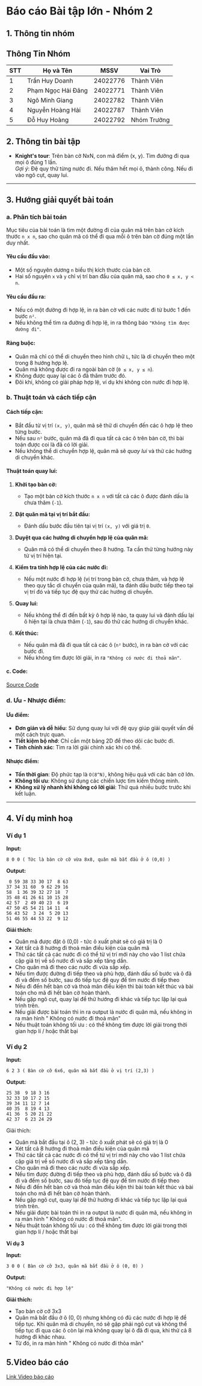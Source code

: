 # Báo cáo Bài tập lớn - Nhóm 2

## 1. Thông tin nhóm

## Thông Tin Nhóm

| STT | Họ và Tên      | MSSV     | Vai Trò         |
|-----|---------------|----------|----------------|
| 1   | Trần Huy Doanh| 24022776 | Thành Viên    | 
| 2   | Phạm Ngọc Hải Đăng | 24022771 | Thành Viên | 
| 3   | Ngô Minh Giang| 24022782 | Thành Viên     | 
| 4   | Nguyễn Hoàng Hải| 24022787 | Thành Viên  | 
| 5   | Đỗ Huy Hoàng  | 24022792 | Nhóm Trưởng      | 

## 2. Thông tin bài tập

- **Knight's tour**: Trên bàn cờ NxN, con mã điểm (x, y). Tìm đường đi qua mọi ô đúng 1 lần.  
  *Gợi ý*: Đệ quy thử từng nước đi. Nếu thăm hết mọi ô, thành công. Nếu đi vào ngõ cụt, quay lui.

---

## 3. Hướng giải quyết bài toán

### a. Phân tích bài toán

Mục tiêu của bài toán là tìm một đường đi của quân mã trên bàn cờ kích thước `n x n`, sao cho quân mã có thể đi qua mỗi ô trên bàn cờ đúng một lần duy nhất.

#### **Yêu cầu đầu vào:**
- Một số nguyên dương `n` biểu thị kích thước của bàn cờ.
- Hai số nguyên `x` và `y` chỉ vị trí ban đầu của quân mã, sao cho `0 ≤ x, y < n`.

#### **Yêu cầu đầu ra:**
- Nếu có một đường đi hợp lệ, in ra bàn cờ với các nước đi từ bước 1 đến bước `n²`.
- Nếu không thể tìm ra đường đi hợp lệ, in ra thông báo `"Không tìm được đường đi"`.

#### **Ràng buộc:**
- Quân mã chỉ có thể di chuyển theo hình chữ `L`, tức là di chuyển theo một trong 8 hướng hợp lệ.
- Quân mã không được đi ra ngoài bàn cờ (`0 ≤ x, y ≤ n`).
- Không được quay lại các ô đã thăm trước đó.
- Đôi khi, không có giải pháp hợp lệ, ví dụ khi không còn nước đi hợp lệ.

### b. Thuật toán và cách tiếp cận

#### **Cách tiếp cận:**
- Bắt đầu từ vị trí `(x, y)`, quân mã sẽ thử di chuyển đến các ô hợp lệ theo từng bước.
- Nếu sau `n²` bước, quân mã đã đi qua tất cả các ô trên bàn cờ, thì bài toán được coi là đã có lời giải.
- Nếu không thể di chuyển hợp lệ, quân mã sẽ *quay lui* và thử các hướng di chuyển khác.

#### **Thuật toán quay lui:**
1. **Khởi tạo bàn cờ:**
   - Tạo một bàn cờ kích thước `n x n` với tất cả các ô được đánh dấu là chưa thăm (`-1`).

2. **Đặt quân mã tại vị trí bắt đầu:**
   - Đánh dấu bước đầu tiên tại vị trí `(x, y)` với giá trị `0`.

3. **Duyệt qua các hướng di chuyển hợp lệ của quân mã:**
   - Quân mã có thể di chuyển theo 8 hướng. Ta cần thử từng hướng này từ vị trí hiện tại.

4. **Kiểm tra tính hợp lệ của các nước đi:**
   - Nếu một nước đi hợp lệ (vị trí trong bàn cờ, chưa thăm, và hợp lệ theo quy tắc di chuyển của quân mã), ta đánh dấu bước tiếp theo tại vị trí đó và tiếp tục đệ quy thử các hướng di chuyển.

5. **Quay lui:**
   - Nếu không thể đi đến bất kỳ ô hợp lệ nào, ta quay lui và đánh dấu lại ô hiện tại là chưa thăm (`-1`), sau đó thử các hướng di chuyển khác.

6. **Kết thúc:**
   - Nếu quân mã đã đi qua tất cả các ô (`n²` bước), in ra bàn cờ với các bước đi.
   - Nếu không tìm được lời giải, in ra `"Không có nước đi thoả mãn"`.

#### c. Code:

[Source Code](./main.cpp)


### d. Ưu - Nhược điểm:

#### **Ưu điểm:**
- **Đơn giản và dễ hiểu**: Sử dụng quay lui với đệ quy giúp giải quyết vấn đề một cách trực quan.
- **Tiết kiệm bộ nhớ**: Chỉ cần một bảng 2D để theo dõi các bước đi.
- **Tính chính xác**: Tìm ra lời giải chính xác khi có thể.

#### **Nhược điểm:**
- **Tốn thời gian**: Độ phức tạp là `O(8^N)`, không hiệu quả với các bàn cờ lớn.
- **Không tối ưu**: Không sử dụng các chiến lược tìm kiếm thông minh.
- **Không xử lý nhanh khi không có lời giải**: Thử quá nhiều bước trước khi kết luận.

---

## 4. Ví dụ minh hoạ

### **Ví dụ 1**

**Input:**
```
8 0 0 ( Tức là bàn cờ cỡ vừa 8x8, quân mã bắt đầu ở ô (0,0) )
```

**Output:**
```
 0 59 38 33 30 17  8 63
37 34 31 60  9 62 29 16
58  1 36 39 32 27 18  7
35 48 41 26 61 10 15 28
42 57  2 49 40 23  6 19
47 50 45 54 21 14 11  4
56 43 52  3 24  5 20 13
51 46 55 44 53 22  9 12

```

**Giải thích:**
-	Quân mã được đặt ô (0,0)  -  tức ô xuất phát sẽ có giá trị là 0
-	Xét tất cả 8 hướng đi thoả mãn điều kiện của quân mã
-	Thử các tất cả các nước đi có thể từ vị trí mới này cho vào 1 list chứa cặp giá trị về số nước đi và sắp xếp tăng dần.
-	Cho quân mã đi theo các nước đi vừa sắp xếp.
-	Nếu tìm được đường đi tiếp theo và phù hợp, đánh dấu số bước và ô đã đi và đếm số bước, sau đó tiếp tục đệ quy để tìm nước đi tiếp theo
-	Nếu đi đến hết bàn cờ và thoả mãn điều kiện thì bài toán kết thúc và bài toán cho mã đi hết bàn cờ hoàn thành.
-	Nếu gặp ngõ cụt, quay lại để thử hướng đi khác và tiếp tục lặp lại quá trình trên.
-	Nếu giải được bài toán thì in ra output là nước đi quân mã, nếu không in ra màn hình " Không có nước đi thoả mãn"
-	Nếu thuật toán không tối ưu : có thể không tìm được lời giải trong thời gian hợp lí / hoặc thất bại

### **Ví dụ 2**

**Input:**
```
6 2 3 ( Bàn cờ cỡ 6x6, quân mã bắt đầu ở vị trí (2,3) ) 
```

**Output:**
```
25 38  9 18 3 16
32 33 10 17 2 15
39 34 11 12 7 14
40 35  8 19 4 13
41 36  5 20 21 22
42 37  6 23 24 29

```
Giải thích:
-	Quân mã bắt đầu tại ô (2, 3) - tức ô xuất phát sẽ có giá trị là 0
-	Xét tất cả 8 hướng đi thoả mãn điều kiện của quân mã
-	Thử các tất cả các nước đi có thể từ vị trí mới này cho vào 1 list chứa cặp giá trị về số nước đi và sắp xếp tăng dần.
-	Cho quân mã đi theo các nước đi vừa sắp xếp.
-	Nếu tìm được đường đi tiếp theo và phù hợp, đánh dấu số bước và ô đã đi và đếm số bước, sau đó tiếp tục đệ quy để tìm nước đi tiếp theo
-	Nếu đi đến hết bàn cờ và thoả mãn điều kiện thì bài toán kết thúc và bài toán cho mã đi hết bàn cờ hoàn thành.
-	Nếu gặp ngõ cụt, quay lại để thử hướng đi khác và tiếp tục lặp lại quá trình trên.
-	Nếu giải được bài toán thì in ra output là nước đi quân mã, nếu không in ra màn hình " Không có nước đi thoả mãn".
-	Nếu thuật toán không tối ưu : có thể không tìm được lời giải trong thời gian hợp lí / hoặc thất bại

**Ví dụ 3**

**Input:**
```
3 0 0 ( Bàn cờ cỡ 3x3, quân mã bắt đầu ở ô (0, 0) )
```

**Output:**
```
"Không có nước đi hợp lệ"
```

**Giải thích:**
-	Tạo bàn cờ cỡ 3x3
-	Quân mã bắt đầu ở ô (0, 0) nhưng không có đủ các nước đi hợp lệ để tiếp tục. Khi quân mã di chuyển, nó sẽ gặp phải ngõ cụt và không thể tiếp tục đi qua các ô còn lại mà không quay lại ô đã đi qua, khi thử cả 8 hướng đi khác nhau.
-	Từ đó, in ra màn hình " Không có nước đi thỏa mãn"

## 5.Video báo cáo
[Link Video báo cáo](https://drive.google.com/drive/folders/1XMhOBEDvf_5CZ5n36BJRdV94PKYff5PI?usp=sharing)

